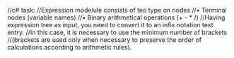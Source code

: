 //c# task:
//Expression modelule consists of teo type on nodes
//• Terminal nodes (variable names)
//• Binary arithmetical operations (+ - * /)
//Having expression tree as input, you need to convert it to an infix notation text entry.
//In this case, it is necessary to use the minimum number of brackets
//(brackets are used only when necessary to preserve the order of calculations according to arithmetic rules).

